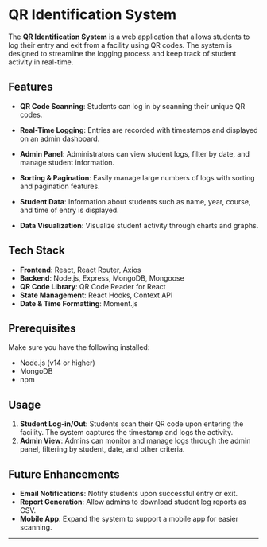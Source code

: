 # QR Identification System

The **QR Identification System** is a web application that allows students to log their entry and exit from a facility using QR codes. The system is designed to streamline the logging process and keep track of student activity in real-time.

## Features

- **QR Code Scanning**: Students can log in by scanning their unique QR codes.
- **Real-Time Logging**: Entries are recorded with timestamps and displayed on an admin dashboard.
- **Admin Panel**: Administrators can view student logs, filter by date, and manage student information.
- **Sorting & Pagination**: Easily manage large numbers of logs with sorting and pagination features.
- **Student Data**: Information about students such as name, year, course, and time of entry is displayed.

- **Data Visualization**: Visualize student activity through charts and graphs.

## Tech Stack

- **Frontend**: React, React Router, Axios
- **Backend**: Node.js, Express, MongoDB, Mongoose
- **QR Code Library**: QR Code Reader for React
- **State Management**: React Hooks, Context API
- **Date & Time Formatting**: Moment.js

## Prerequisites

Make sure you have the following installed:

- Node.js (v14 or higher)
- MongoDB
- npm

## Usage

1. **Student Log-in/Out**: Students scan their QR code upon entering the facility. The system captures the timestamp and logs the activity.
2. **Admin View**: Admins can monitor and manage logs through the admin panel, filtering by student, date, and other criteria.

## Future Enhancements

- **Email Notifications**: Notify students upon successful entry or exit.
- **Report Generation**: Allow admins to download student log reports as CSV.
- **Mobile App**: Expand the system to support a mobile app for easier scanning.

---
